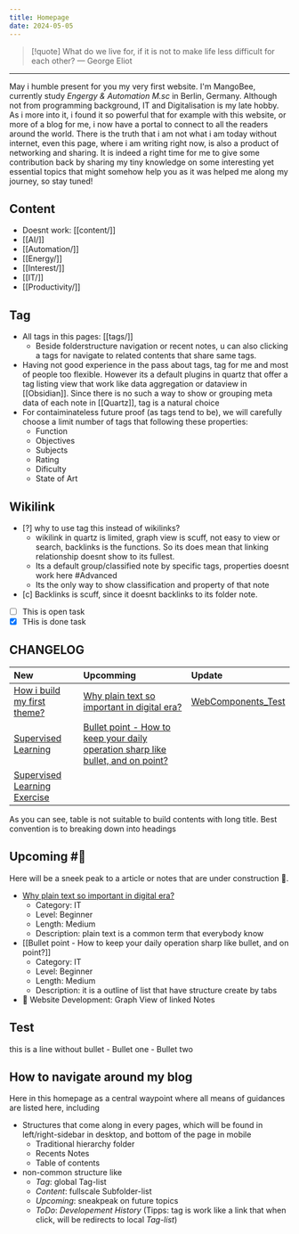 ```yaml
---
title: Homepage
date: 2024-05-05
---
```


> [!quote] What do we live for, if it is not to make life less difficult for each other?
> — George Eliot

---
May i humble present for you my very first website. I'm MangoBee, currently study *Engergy & Automation M.sc* in Berlin, Germany. Although not from programming background, IT and Digitalisation is my late hobby. As i more into it, i found it so powerful that for example with this website, or more of a blog for me, i now have a portal to connect to all the readers around the world. There is the truth that i am not what i am today without internet, even this page, where i am writing right now, is also a product of networking and sharing. It is indeed a right time for me to give some contribution back by sharing my tiny knowledge on some interesting yet essential topics that might somehow help you as it was helped me along my journey,  so stay tuned!

## Content
- Doesnt work: [[content/]]
- [[AI/]]
- [[Automation/]]
- [[Energy/]]
- [[Interest/]]
- [[IT/]]
- [[Productivity/]]
## Tag
- All tags in this pages: [[tags/]]
	- Beside folderstructure navigation or recent notes, u can also clicking a tags for navigate to related contents that share same tags.
- Having not good experience in the pass about tags, tag for me and most of people too flexible. However its a default plugins in quartz that offer a tag listing view that work like data aggregation or dataview in [[Obsidian]]. Since there is no such a way to show or grouping meta data of each note in [[Quartz]], tag is a natural choice
- For contaiminateless future proof (as tags tend to be), we will carefully choose a limit number of tags that following these properties:
	- Function
	- Objectives
	- Subjects
	- Rating
	- Dificulty
	- State of Art
## Wikilink
- [?] why to use tag this instead of wikilinks?
	- wikilink in quartz is limited, graph view is scuff, not easy to view or search, backlinks is the functions. So its does mean that linking relationship doesnt show to its fullest.
	- Its a default group/classified note by specific tags, properties doesnt work here #Advanced 
	- Its the only way to show classification and property of that note
- [c] Backlinks is scuff, since it doesnt backlinks to its folder note.
- [ ] This is open task
- [x] THis is done task
## CHANGELOG

| New                                                                     | Upcomming                                                                                                                                                                                           | Update                                      |
| :---------------------------------------------------------------------- | :-------------------------------------------------------------------------------------------------------------------------------------------------------------------------------------------------- | :------------------------------------------ |
| [How i build my first theme?](How%20i%20build%20my%20first%20theme?.md) | [Why plain text so important in digital era?](Why%20plain%20text%20so%20important%20in%20digital%20era?.md)                                                                                         | [WebComponents_Test](WebComponents_Test.md) |
| [Supervised Learning](SupervisedLearning_Summary_TuyenPham%5C)          | [Bullet point - How to keep your daily operation sharp like bullet, and on point?](Bullet%20point%20-%20How%20to%20keep%20your%20daily%20operation%20sharp%20like%20bullet,%20and%20on%20point?.md) |                                             |
| [Supervised Learning Exercise](AI_UB03_TuyenPham_PUB%5C)                |                                                                                                                                                                                                     |                                             |
As you can see, table is not suitable to build contents with long title. Best convention is to breaking down into headings

## Upcoming #📅
Here will be a sneek peak to a article or notes that are under construction 🚧.
- [Why plain text so important in digital era?](Why%20plain%20text%20so%20important%20in%20digital%20era?.md)
	- Category: IT
	- Level: Beginner
	- Length: Medium
	- Description: plain text is a common term that everybody know
- [[Bullet point - How to keep your daily operation sharp like bullet, and on point?]]
	- Category: IT
	- Level: Beginner
	- Length: Medium
	- Description: it is a outline of list that have structure create by tabs
- 📅 Website Development: Graph View of linked Notes
## Test
this is a line without bullet
	- Bullet one
	- Bullet two
## How to navigate around my blog
Here in this homepage as a central waypoint where all means of guidances are listed here, including
- Structures that come along in every pages, which will be found in left/right-sidebar in desktop, and bottom of the page in mobile
	- Traditional hierarchy folder
	- Recents Notes
	- Table of contents
- non-common structure like 
	- *Tag*: global Tag-list
	- *Content*: fullscale Subfolder-list
	- *Upcoming*: sneakpeak on future topics
	- *ToDo*: *Developement History*
(Tipps: tag is work like a link that when click, will be redirects to local *Tag-list*)